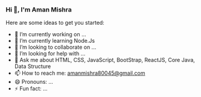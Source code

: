### Hi 👋, I'm Aman Mishra

<!--
**aman-shown7008/aman-shown7008** is a ✨ _special_ ✨ repository because its `README.md` (this file) appears on your GitHub profile.
-->
Here are some ideas to get you started:
- 🔭 I’m currently working on ...
- 🌱 I’m currently learning Node.Js
- 👯 I’m looking to collaborate on ...
- 🤔 I’m looking for help with ...
- 💬 Ask me about HTML, CSS, JavaScript, BootStrap, ReactJS, Core Java, Data Structure
- 📫 How to reach me: amanmishra80045@gmail.com
- 😄 Pronouns: ...
- ⚡ Fun fact: ...

